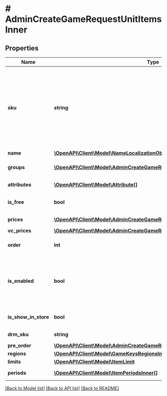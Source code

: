 # # AdminCreateGameRequestUnitItemsInner

## Properties

Name | Type | Description | Notes
------------ | ------------- | ------------- | -------------
**sku** | **string** | Unique item ID. The SKU may contain only lowercase and uppercase Latin alphanumeric characters, periods, dashes, and underscores. |
**name** | [**\OpenAPI\Client\Model\NameLocalizationObject**](NameLocalizationObject.md) |  | [optional]
**groups** | [**\OpenAPI\Client\Model\AdminCreateGameRequestGroupsInner[]**](AdminCreateGameRequestGroupsInner.md) | Groups the item belongs to. | [optional]
**attributes** | [**\OpenAPI\Client\Model\Attribute[]**](Attribute.md) | List of attributes. | [optional]
**is_free** | **bool** | If &#x60;true&#x60;, the item is free. | [optional] [default to false]
**prices** | [**\OpenAPI\Client\Model\AdminCreateGameRequestUnitItemsInnerPricesInner[]**](AdminCreateGameRequestUnitItemsInnerPricesInner.md) | Prices in real currencies. |
**vc_prices** | [**\OpenAPI\Client\Model\AdminCreateGameRequestUnitItemsInnerVcPricesInner[]**](AdminCreateGameRequestUnitItemsInnerVcPricesInner.md) |  | [optional]
**order** | **int** | Game order priority in the list. | [optional]
**is_enabled** | **bool** | If disabled, item cannot be purchased and accessed through inventory. | [optional]
**is_show_in_store** | **bool** | Item is available for purchase. | [optional]
**drm_sku** | **string** | DRM unique ID. |
**pre_order** | [**\OpenAPI\Client\Model\AdminCreateGameRequestUnitItemsInnerPreOrder**](AdminCreateGameRequestUnitItemsInnerPreOrder.md) |  | [optional]
**regions** | [**\OpenAPI\Client\Model\GameKeysRegionsInner[]**](GameKeysRegionsInner.md) |  | [optional]
**limits** | [**\OpenAPI\Client\Model\ItemLimit**](ItemLimit.md) |  | [optional]
**periods** | [**\OpenAPI\Client\Model\ItemPeriodsInner[]**](ItemPeriodsInner.md) | Item sales period. | [optional]

[[Back to Model list]](../../README.md#models) [[Back to API list]](../../README.md#endpoints) [[Back to README]](../../README.md)
